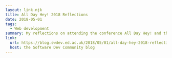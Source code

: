 ```yaml
---
layout: link.njk
title: All Day Hey! 2018 Reflections
date: 2018-05-01
tags:
  - Web development
summary: My reflections on attending the conference All Day Hey! and their impact on the University.
link:
  url: https://blog.swdev.ed.ac.uk/2018/05/01/all-day-hey-2018-reflections/
  host: the Software Dev Community blog
---
```

